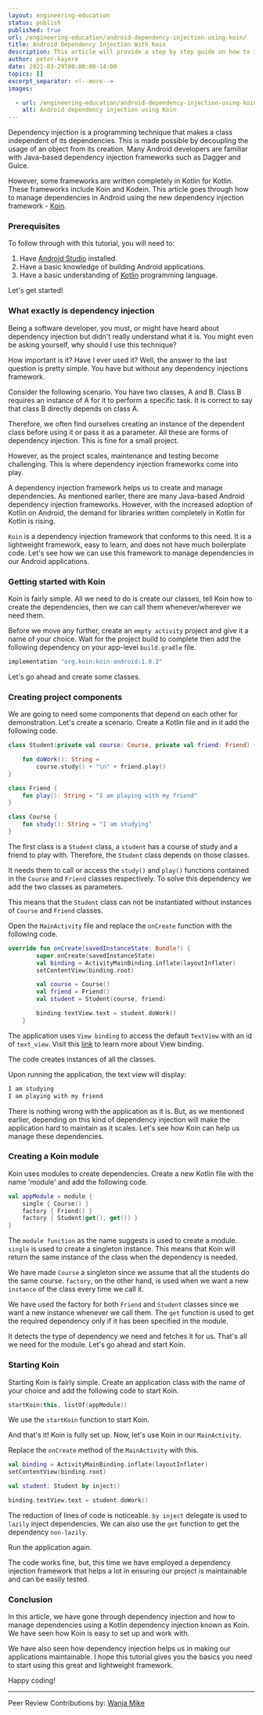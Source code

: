 ```yaml
---
layout: engineering-education
status: publish
published: true
url: /engineering-education/android-dependency-injection-using-koin/
title: Android Dependency Injection With Koin
description: This article will provide a step by step guide on how to implement Android dependency injection using Koin. This framework helps save significant time by enabling you to manage Android dependencies easily.
author: peter-kayere
date: 2021-03-29T00:00:00-14:00
topics: []
excerpt_separator: <!--more-->
images:

  - url: /engineering-education/android-dependency-injection-using-koin/hero.jpg
    alt: Android dependency injection using Koin
---
```

Dependency injection is a programming technique that makes a class independent of its dependencies. This is made possible by decoupling the usage of an object from its creation. Many Android developers are familiar with Java-based dependency injection frameworks such as Dagger and Guice. 
<!--more-->
However, some frameworks are written completely in Kotlin for Kotlin. These frameworks include Koin and Kodein. This article goes through how to manage dependencies in Android using the new dependency injection framework - [Koin](https://insert-koin.io/).

### Prerequisites 
To follow through with this tutorial, you will need to:
1. Have [Android Studio](https://developer.android.com/studio) installed.
2. Have a basic knowledge of building Android applications.
3. Have a basic understanding of [Kotlin](/engineering-education/kotlin-collections/) programming language.

Let's get started!

### What exactly is dependency injection
Being a software developer, you must, or might have heard about dependency injection but didn't really understand what it is. You might even be asking yourself, why should I use this technique? 

How important is it? Have I ever used it? Well, the answer to the last question is pretty simple. You have but without any dependency injections framework.

Consider the following scenario. You have two classes, A and B. Class B requires an instance of A for it to perform a specific task. It is correct to say that class B directly depends on class A. 

Therefore, we often find ourselves creating an instance of the dependent class before using it or pass it as a parameter. All these are forms of dependency injection. This is fine for a small project. 

However, as the project scales, maintenance and testing become challenging. This is where dependency injection frameworks come into play.

A dependency injection framework helps us to create and manage dependencies. As mentioned earlier, there are many Java-based Android dependency injection frameworks. However, with the increased adoption of Kotlin on Android, the demand for libraries written completely in Kotlin for Kotlin is rising. 

`Koin` is a dependency injection framework that conforms to this need. It is a lightweight framework, easy to learn, and does not have much boilerplate code. Let's see how we can use this framework to manage dependencies in our Android applications.

### Getting started with Koin
Koin is fairly simple. All we need to do is create our classes, tell Koin how to create the dependencies, then we can call them whenever/wherever we need them. 

Before we move any further, create an `empty activity` project and give it a name of your choice. Wait for the project build to complete then add the following dependency on your app-level `build.gradle` file.

```bash
implementation "org.koin:koin-android:1.0.2"
```

Let's go ahead and create some classes.

### Creating project components
We are going to need some components that depend on each other for demonstration. Let's create a scenario. Create a Kotlin file and in it add the following code.

```Kotlin
class Student(private val course: Course, private val friend: Friend) {

    fun doWork(): String =
        course.study() + "\n" + friend.play()
}

class Friend {
    fun play(): String = "I am playing with my friend"
}

class Course {
    fun study(): String = "I am studying"
}
```

The first class is a `Student` class, a `student` has a course of study and a friend to play with. Therefore, the `Student` class depends on those classes. 

It needs them to call or access the `study()` and `play()` functions contained in the `Course` and `Friend` classes respectively. To solve this dependency we add the two classes as parameters. 

This means that the `Student` class can not be instantiated without instances of `Course` and `Friend` classes.

Open the `MainActivity` file and replace the `onCreate` function with the following code.

```kotlin
override fun onCreate(savedInstanceState: Bundle?) {
        super.onCreate(savedInstanceState)
        val binding = ActivityMainBinding.inflate(layoutInflater)
        setContentView(binding.root)

        val course = Course()
        val friend = Friend()
        val student = Student(course, friend)

        binding.textView.text = student.doWork()
    }
```

The application uses `View binding` to access the default `TextView` with an id of `text_view`. Visit this [link](https://developer.android.com/topic/libraries/view-binding) to learn more about View binding.

The code creates instances of all the classes. 

Upon running the application, the text view will display:

```bash
I am studying
I am playing with my friend
```

There is nothing wrong with the application as it is. But, as we mentioned earlier, depending on this kind of dependency injection will make the application hard to maintain as it scales. Let's see how Koin can help us manage these dependencies.

### Creating a Koin module
Koin uses modules to create dependencies. Create a new Kotlin file with the name 'module' and add the following code.

```Kotlin
val appModule = module {
    single { Course() }
    factory { Friend() }
    factory { Student(get(), get()) }
}
```

The `module function` as the name suggests is used to create a module. `single` is used to create a singleton instance. This means that Koin will return the same instance of the class when the dependency is needed. 

We have made `Course` a singleton since we assume that all the students do the same course. `factory`, on the other hand, is used when we want a new `instance` of the class every time we call it. 

We have used the factory for both `Friend` and `Student` classes since we want a new instance whenever we call them. The `get` function is used to get the required dependency only if it has been specified in the module. 

It detects the type of dependency we need and fetches it for us. That's all we need for the module. Let's go ahead and start Koin.

### Starting Koin
Starting Koin is fairly simple. Create an application class with the name of your choice and add the following code to start Koin.

```Kotlin
startKoin(this, listOf(appModule))
```

We use the `startKoin` function to start Koin. 

And that's it! Koin is fully set up. Now, let's use Koin in our `MainActivity`. 

Replace the `onCreate` method of the `MainActivity` with this.

```Kotlin
val binding = ActivityMainBinding.inflate(layoutInflater)
setContentView(binding.root)

val student: Student by inject()

binding.textView.text = student.doWork()
```

The reduction of lines of code is noticeable. `by inject` delegate is used to `lazily` inject dependencies. We can also use the `get` function to get the dependency `non-lazily`.

Run the application again. 

The code works fine, but, this time we have employed a dependency injection framework that helps a lot in ensuring our project is maintainable and can be easily tested.

### Conclusion
In this article, we have gone through dependency injection and how to manage dependencies using a Kotlin dependency injection known as Koin. We have seen how Koin is easy to set up and work with. 

We have also seen how dependency injection helps us in making our applications maintainable. I hope this tutorial gives you the basics you need to start using this great and lightweight framework.

Happy coding!

---
Peer Review Contributions by: [Wanja Mike](/engineering-education/authors/michael-barasa/)